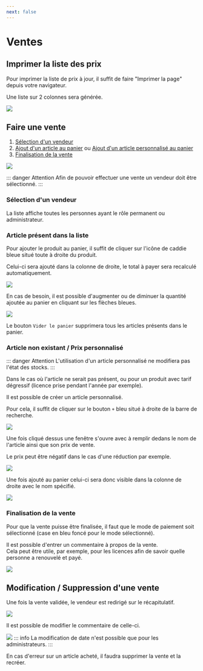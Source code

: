 ```yaml
---
next: false
---
```


<script setup>
import RoleLevelComponent from '../../../components/RoleLevelComponent.vue'
</script>

# Ventes <RoleLevelComponent level="supervisor" />

## Imprimer la liste des prix <RoleLevelComponent level="supervisor" />
Pour imprimer la liste de prix à jour, il suffit de faire "Imprimer la page" depuis votre navigateur.

Une liste sur 2 colonnes sera générée.

![](./images/vente-impression.png)

## Faire une vente <RoleLevelComponent level="supervisor" />
1. [Sélection d'un vendeur](#sélection-dun-vendeur)
2. [Ajout d'un article au panier](#article-présent-dans-la-liste) ou [Ajout d'un article personnalisé au panier](#article-non-existant--prix-personnalisé)
3. [Finalisation de la vente](#finalisation-de-la-vente)

![](./images/vente-liste-1.png)

::: danger Attention
Afin de pouvoir effectuer une vente un vendeur doit être sélectionné.
:::

### Sélection d'un vendeur
La liste affiche toutes les personnes ayant le rôle permanent ou administrateur.

### Article présent dans la liste
Pour ajouter le produit au panier, il suffit de cliquer sur l'icône de caddie bleue situé toute à droite du produit.

Celui-ci sera ajouté dans la colonne de droite, le total à payer sera recalculé automatiquement.

![](./images/vente-liste-2.png)

En cas de besoin, il est possible d'augmenter ou de diminuer la quantité ajoutée au panier en cliquant sur les flèches bleues.

![](./images/vente-liste-3.png)

Le bouton `Vider le panier` supprimera tous les articles présents dans le panier.

### Article non existant / Prix personnalisé
::: danger Attention
L'utilisation d'un article personnalisé ne modifiera pas l'état des stocks.
:::

Dans le cas où l'article ne serait pas présent, ou pour un produit avec tarif dégressif (licence prise pendant l'année par exemple).

Il est possible de créer un article personnalisé.

Pour cela, il suffit de cliquer sur le bouton `+` bleu situé à droite de la barre de recherche.

![](./images/vente-liste-4.png)

Une fois cliqué dessus une fenêtre s'ouvre avec à remplir dedans le nom de l'article ainsi que son prix de vente.

Le prix peut être négatif dans le cas d'une réduction par exemple.

![](./images/vente-liste-5.png)

Une fois ajouté au panier celui-ci sera donc visible dans la colonne de droite avec le nom spécifié.

![](./images/vente-liste-6.png)

### Finalisation de la vente
Pour que la vente puisse être finalisée, il faut que le mode de paiement soit sélectionné (case en bleu foncé pour le mode sélectionné).

Il est possible d'entrer un commentaire à propos de la vente.  
Cela peut être utile, par exemple, pour les licences afin de savoir quelle personne a renouvelé et payé.

![](./images/vente-liste-7.png)

## Modification / Suppression d'une vente <RoleLevelComponent level="supervisor" />
Une fois la vente validée, le vendeur est redirigé sur le récapitulatif.

![](./images/vente-detail-1.png)

Il est possible de modifier le commentaire de celle-ci.

![](./images/vente-detail-2.png)
::: info <RoleLevelComponent level="admin" />
La modification de date n'est possible que pour les administrateurs.
:::

En cas d'erreur sur un article acheté, il faudra supprimer la vente et la recréer.

